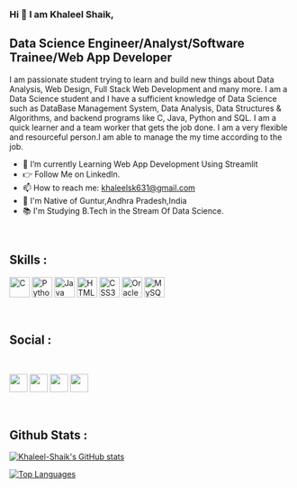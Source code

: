 ### Hi 👋 I am Khaleel Shaik,
## Data Science Engineer/Analyst/Software Trainee/Web App Developer

I am passionate student trying to learn and build new things about Data Analysis, Web Design, Full Stack Web Development and many more. I am a Data Science student and I have a sufficient knowledge of Data Science such as DataBase Management System, Data Analysis, Data Structures & Algorithms, and backend programs like C, Java, Python and SQL. I am a quick learner and a team worker that gets the job done. I am a very flexible and resourceful person.I am able to manage the my time according to the job.

* 🧠 I’m currently Learning  Web App Development Using Streamlit<br>
* 👉 Follow Me on LinkedIn.<br>
* 📫 How to reach me: khaleelsk631@gmail.com <br>
* 🛐 I'm Native of Guntur,Andhra Pradesh,India <br>
* 📚 I'm Studying B.Tech in the Stream Of Data Science.
<br>

## Skills :
<p align="left">
<a href="https://docs.microsoft.com/en-us/cpp/?view=msvc-170" target="_blank" rel="noreferrer"><img src="https://raw.githubusercontent.com/danielcranney/readme-generator/main/public/icons/skills/c-colored.svg" width="36" height="36" alt="C" /></a>
<a href="https://www.python.org/" target="_blank" rel="noreferrer"><img src="https://raw.githubusercontent.com/danielcranney/readme-generator/main/public/icons/skills/python-colored.svg" width="36" height="36" alt="Python" /></a>
<a href="https://www.oracle.com/java/" target="_blank" rel="noreferrer"><img src="https://raw.githubusercontent.com/danielcranney/readme-generator/main/public/icons/skills/java-colored.svg" width="36" height="36" alt="Java" /></a>
<a href="https://developer.mozilla.org/en-US/docs/Glossary/HTML5" target="_blank" rel="noreferrer"><img src="https://raw.githubusercontent.com/danielcranney/readme-generator/main/public/icons/skills/html5-colored.svg" width="36" height="36" alt="HTML5" /></a>
<a href="https://www.w3.org/TR/CSS/#css" target="_blank" rel="noreferrer"><img src="https://raw.githubusercontent.com/danielcranney/readme-generator/main/public/icons/skills/css3-colored.svg" width="36" height="36" alt="CSS3" /></a>
<a href="https://www.oracle.com/uk/index.html" target="_blank" rel="noreferrer"><img src="https://raw.githubusercontent.com/danielcranney/readme-generator/main/public/icons/skills/oracle-colored.svg" width="36" height="36" alt="Oracle" /></a>
<a href="https://www.mysql.com/" target="_blank" rel="noreferrer"><img src="https://raw.githubusercontent.com/danielcranney/readme-generator/main/public/icons/skills/mysql-colored.svg" width="36" height="36" alt="MySQL" /></a>
</p>
<br>

## Social :
<br>
<p align="left"> 
<a href="https://www.linkedin.com/in/khaleel-shaik631/" target="_blank" rel="noreferrer"><img src="https://raw.githubusercontent.com/danielcranney/readme-generator/main/public/icons/socials/linkedin.svg" width="32" height="32" /></a>
<a href="https://twitter.com/Shaik_khaleel9" target="_blank" rel="noreferrer"><img src="https://raw.githubusercontent.com/danielcranney/readme-generator/main/public/icons/socials/twitter.svg" width="32" height="32" /></a>
<a href="https://www.instagram.com/shaik_khaleel09/" target="_blank" rel="noreferrer"><img src="https://raw.githubusercontent.com/danielcranney/readme-generator/main/public/icons/socials/instagram.svg" width="32" height="32" /></a>
<a href="[https://www.facebook.com/profile.php?id=100076311196143](https://www.facebook.com/profile.php?id=100022049557212)" target="_blank" rel="noreferrer"><img src="https://raw.githubusercontent.com/danielcranney/readme-generator/main/public/icons/socials/facebook.svg" width="32" height="32" /></a> 
</p>
<br>

## Github Stats :
<a href="http://www.github.com/Khaleelsk"><img src="https://github-readme-stats.vercel.app/api?username=Khaleelsk&show_icons=true&hide=&count_private=true&title_color=0891b2&text_color=ffffff&icon_color=0891b2&bg_color=1c1917&hide_border=true&show_icons=true" alt="Khaleel-Shaik's GitHub stats" /></a>

<a href="https://github.com/Khaleelsk" align="left"><img src="https://github-readme-stats.vercel.app/api/top-langs/?username=Khaleelsk&langs_count=10&title_color=0891b2&text_color=ffffff&icon_color=0891b2&bg_color=1c1917&hide_border=true&locale=en&custom_title=Top%20%Languages" alt="Top Languages" /></a>
